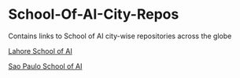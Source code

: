 # School-Of-AI-City-Repos
Contains links to School of AI city-wise repositories across the globe

[Lahore School of AI](https://github.com/LahoreSchoolofAI)

[Sao Paulo School of AI](https://github.com/SchoolOfAISaoPaulo)


